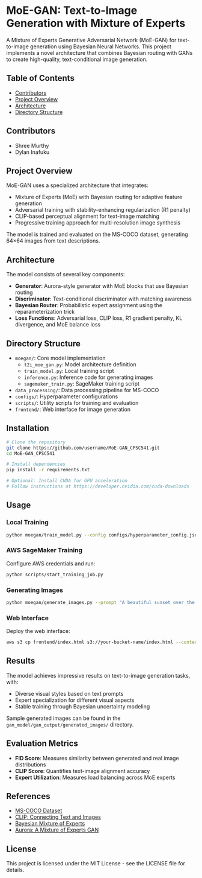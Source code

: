 # MoE-GAN: Text-to-Image Generation with Mixture of Experts

A Mixture of Experts Generative Adversarial Network (MoE-GAN) for text-to-image generation using Bayesian Neural Networks. This project implements a novel architecture that combines Bayesian routing with GANs to create high-quality, text-conditional image generation.

## Table of Contents
- [Contributors](#contributors)
- [Project Overview](#project-overview)
- [Architecture](#architecture)
- [Directory Structure](#directory-structure)


## Contributors

- Shree Murthy
- Dylan Inafuku

## Project Overview

MoE-GAN uses a specialized architecture that integrates:
- Mixture of Experts (MoE) with Bayesian routing for adaptive feature generation
- Adversarial training with stability-enhancing regularization (R1 penalty)
- CLIP-based perceptual alignment for text-image matching
- Progressive training approach for multi-resolution image synthesis

The model is trained and evaluated on the MS-COCO dataset, generating 64×64 images from text descriptions.

## Architecture

The model consists of several key components:

- **Generator**: Aurora-style generator with MoE blocks that use Bayesian routing
- **Discriminator**: Text-conditional discriminator with matching awareness
- **Bayesian Router**: Probabilistic expert assignment using the reparameterization trick
- **Loss Functions**: Adversarial loss, CLIP loss, R1 gradient penalty, KL divergence, and MoE balance loss

## Directory Structure

- `moegan/`: Core model implementation
  - `t2i_moe_gan.py`: Model architecture definition
  - `train_model.py`: Local training script
  - `inference.py`: Inference code for generating images
  - `sagemaker_train.py`: SageMaker training script
- `data_processing/`: Data processing pipeline for MS-COCO
- `configs/`: Hyperparameter configurations
- `scripts/`: Utility scripts for training and evaluation
- `frontend/`: Web interface for image generation

## Installation

```bash
# Clone the repository
git clone https://github.com/username/MoE-GAN_CPSC541.git
cd MoE-GAN_CPSC541

# Install dependencies
pip install -r requirements.txt

# Optional: Install CUDA for GPU acceleration
# Follow instructions at https://developer.nvidia.com/cuda-downloads
```

## Usage

### Local Training

```bash
python moegan/train_model.py --config configs/hyperparameter_config.json
```

### AWS SageMaker Training

Configure AWS credentials and run:

```bash
python scripts/start_training_job.py
```

### Generating Images

```bash
python moegan/generate_images.py --prompt "A beautiful sunset over the ocean" --num-images 4
```

### Web Interface

Deploy the web interface:

```bash
aws s3 cp frontend/index.html s3://your-bucket-name/index.html --content-type "text/html"
```

## Results

The model achieves impressive results on text-to-image generation tasks, with:
- Diverse visual styles based on text prompts
- Expert specialization for different visual aspects
- Stable training through Bayesian uncertainty modeling

Sample generated images can be found in the `gan_model/gan_output/generated_images/` directory.

## Evaluation Metrics

- **FID Score**: Measures similarity between generated and real image distributions
- **CLIP Score**: Quantifies text-image alignment accuracy
- **Expert Utilization**: Measures load balancing across MoE experts

## References

- [MS-COCO Dataset](https://cocodataset.org/#download)
- [CLIP: Connecting Text and Images](https://openai.com/research/clip)
- [Bayesian Mixture of Experts](https://papers.nips.cc/paper_files/paper/1995/file/9da187a7a191431db943a9a5a6fec6f4-Paper.pdf)
- [Aurora: A Mixture of Experts GAN](https://arxiv.org/abs/2309.03904)
## License

This project is licensed under the MIT License - see the LICENSE file for details.

